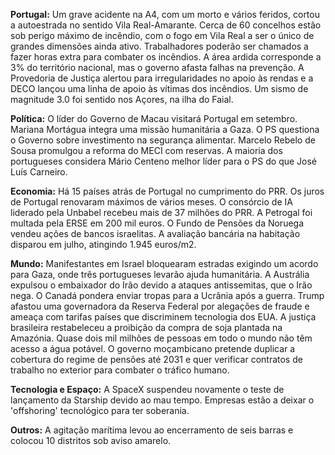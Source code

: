 **Portugal:** Um grave acidente na A4, com um morto e vários feridos, cortou a autoestrada no sentido Vila Real-Amarante. Cerca de 60 concelhos estão sob perigo máximo de incêndio, com o fogo em Vila Real a ser o único de grandes dimensões ainda ativo. Trabalhadores poderão ser chamados a fazer horas extra para combater os incêndios. A área ardida corresponde a 3% do território nacional, mas o governo afasta falhas na prevenção. A Provedoria de Justiça alertou para irregularidades no apoio às rendas e a DECO lançou uma linha de apoio às vítimas dos incêndios. Um sismo de magnitude 3.0 foi sentido nos Açores, na ilha do Faial.

**Política:** O líder do Governo de Macau visitará Portugal em setembro. Mariana Mortágua integra uma missão humanitária a Gaza. O PS questiona o Governo sobre investimento na segurança alimentar. Marcelo Rebelo de Sousa promulgou a reforma do MECI com reservas. A maioria dos portugueses considera Mário Centeno melhor líder para o PS do que José Luís Carneiro.

**Economia:** Há 15 países atrás de Portugal no cumprimento do PRR. Os juros de Portugal renovaram máximos de vários meses. O consórcio de IA liderado pela Unbabel recebeu mais de 37 milhões do PRR. A Petrogal foi multada pela ERSE em 200 mil euros. O Fundo de Pensões da Noruega vendeu ações de bancos israelitas. A avaliação bancária na habitação disparou em julho, atingindo 1.945 euros/m2.

**Mundo:** Manifestantes em Israel bloquearam estradas exigindo um acordo para Gaza, onde três portugueses levarão ajuda humanitária. A Austrália expulsou o embaixador do Irão devido a ataques antissemitas, que o Irão nega. O Canadá pondera enviar tropas para a Ucrânia após a guerra. Trump afastou uma governadora da Reserva Federal por alegações de fraude e ameaça com tarifas países que discriminem tecnologia dos EUA. A justiça brasileira restabeleceu a proibição da compra de soja plantada na Amazónia. Quase dois mil milhões de pessoas em todo o mundo não têm acesso a água potável. O governo moçambicano pretende duplicar a cobertura do regime de pensões até 2031 e quer verificar contratos de trabalho no exterior para combater o tráfico humano.

**Tecnologia e Espaço:** A SpaceX suspendeu novamente o teste de lançamento da Starship devido ao mau tempo. Empresas estão a deixar o 'offshoring' tecnológico para ter soberania.

**Outros:** A agitação marítima levou ao encerramento de seis barras e colocou 10 distritos sob aviso amarelo.